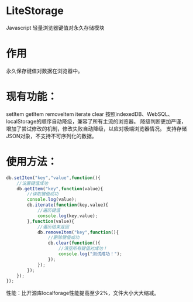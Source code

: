 # LiteStorage
Javascript 轻量浏览器键值对永久存储模块

# 作用
永久保存键值对数据在浏览器中。

# 现有功能：
setItem getItem removeItem iterate clear
按照indexedDB、WebSQL、localStorage的顺序自动降级，兼容了所有主流的浏览器。
降级判断更加严谨，增加了尝试修改的机制，修改失败自动降级，以应对极端浏览器情况。
支持存储JSON对象，不支持不可序列化的数据。

# 使用方法：
```javascript
db.setItem("key","value",function(){
    //设置键值成功
    db.getItem("key",function(value){
        //读取键值成功
        console.log(value);
        db.iterate(function(key,value){
            //遍历键值
            console.log(key,value);
        },function(value){
            //遍历结束返回
            db.removeItem("key",function(){
                //删除键值成功
                db.clear(function(){
                    //清空所有键值对成功！
                    console.log("测试成功！");
                });
            });
        });
    });
});
```
性能：比开源库localforage性能提高至少2%，文件大小大大缩减。
